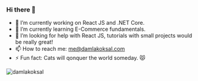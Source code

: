 ### Hi there 👋

- 🔭 I’m currently working on React JS and .NET Core.
- 🌱 I’m currently learning E-Commerce fundamentals.
- 🤔 I’m looking for help with React JS, tutorials with small projects would be really great!
- 📫 How to reach me: me@damlakoksal.com
- ⚡ Fun fact: Cats will qonquer the world someday. 😾

<img src="https://github-readme-stats.vercel.app/api?username=damlakoksal&show_icons=true&theme=tokyonight" alt="damlakoksal" />

